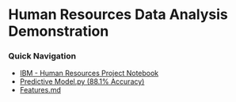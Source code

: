 # Human Resources Data Analysis Demonstration

### Quick Navigation
- [IBM - Human Resources Project Notebook](https://www.kaggle.com/malikrbooker/ibm-human-resources-data-analysis)
- [Predictive Model.py (88.1% Accuracy)](https://www.kaggle.com/malikrbooker/attrition-model)
- [Features.md](https://github.com/malikrb/HumanResourcesDemonstration/blob/master/features.md)

